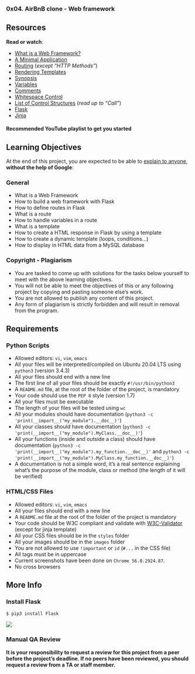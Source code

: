### 0x04. AirBnB clone - Web framework


Resources
---------

**Read or watch**:

*   [What is a Web Framework?](/rltoken/64SQpOGx46Ljp0zFJchESg "What is a Web Framework?")
*   [A Minimal Application](/rltoken/NopQlHIr9J_9OPX9XRgfvw "A Minimal Application")
*   [Routing](/rltoken/cQiIhbSdIcg1Ao1MICseBg "Routing") (_except “HTTP Methods”_)
*   [Rendering Templates](/rltoken/DBM65T59nySd0ZRlZZ0CXw "Rendering Templates")
*   [Synopsis](/rltoken/5Y_A7XB9Qo1JeZgiSUq0yQ "Synopsis")
*   [Variables](/rltoken/ITzobwYP1Lc4KqEUUcYCGw "Variables")
*   [Comments](/rltoken/ykUFuQSE9KD1M7WGY-4v4w "Comments")
*   [Whitespace Control](/rltoken/NMLZom50ZVOxQlgYW3rnuQ "Whitespace Control")
*   [List of Control Structures](/rltoken/5AGhzIt0zSpPJh9SFysdMQ "List of Control Structures") (_read up to “Call”_)
*   [Flask](/rltoken/VJs151_hsE9g7Cw-Pz5bVg "Flask")
*   [Jinja](/rltoken/2y_hunzGCCvSot06EW67UQ "Jinja")

#### Recommended YouTube playlist to get you started

Learning Objectives
-------------------

At the end of this project, you are expected to be able to [explain to anyone](/rltoken/fja4_zmJuVaRtHFviyVv9Q "explain to anyone"), **without the help of Google**:

### General

*   What is a Web Framework
*   How to build a web framework with Flask
*   How to define routes in Flask
*   What is a route
*   How to handle variables in a route
*   What is a template
*   How to create a HTML response in Flask by using a template
*   How to create a dynamic template (loops, conditions…)
*   How to display in HTML data from a MySQL database

### Copyright - Plagiarism

*   You are tasked to come up with solutions for the tasks below yourself to meet with the above learning objectives.
*   You will not be able to meet the objectives of this or any following project by copying and pasting someone else’s work.
*   You are not allowed to publish any content of this project.
*   Any form of plagiarism is strictly forbidden and will result in removal from the program.

Requirements
------------

### Python Scripts

*   Allowed editors: `vi`, `vim`, `emacs`
*   All your files will be interpreted/compiled on Ubuntu 20.04 LTS using `python3` (version 3.4.3)
*   All your files should end with a new line
*   The first line of all your files should be exactly `#!/usr/bin/python3`
*   A `README.md` file, at the root of the folder of the project, is mandatory
*   Your code should use the `PEP 8` style (version 1.7)
*   All your files must be executable
*   The length of your files will be tested using `wc`
*   All your modules should have documentation (`python3 -c 'print(__import__("my_module").__doc__)'`)
*   All your classes should have documentation (`python3 -c 'print(__import__("my_module").MyClass.__doc__)'`)
*   All your functions (inside and outside a class) should have documentation (`python3 -c 'print(__import__("my_module").my_function.__doc__)'` and `python3 -c 'print(__import__("my_module").MyClass.my_function.__doc__)'`)
*   A documentation is not a simple word, it’s a real sentence explaining what’s the purpose of the module, class or method (the length of it will be verified)

### HTML/CSS Files

*   Allowed editors: `vi`, `vim`, `emacs`
*   All your files should end with a new line
*   A `README.md` file at the root of the folder of the project is mandatory
*   Your code should be W3C compliant and validate with [W3C-Validator](/rltoken/_bfSTiq2t4otmyPespKhEg "W3C-Validator") (except for jinja template)
*   All your CSS files should be in the `styles` folder
*   All your images should be in the `images` folder
*   You are not allowed to use `!important` or `id` (`#...` in the CSS file)
*   All tags must be in uppercase
*   Current screenshots have been done on `Chrome 56.0.2924.87`.
*   No cross browsers

More Info
---------

### Install Flask

    $ pip3 install Flask
    

![](https://s3.amazonaws.com/intranet-projects-files/concepts/74/hbnb_step3.png)

### Manual QA Review

**It is your responsibility to request a review for this project from a peer before the project’s deadline. If no peers have been reviewed, you should request a review from a TA or staff member.**

